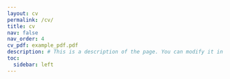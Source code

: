 ```yaml
---
layout: cv
permalink: /cv/
title: cv
nav: false
nav_order: 4
cv_pdf: example_pdf.pdf
description: # This is a description of the page. You can modify it in '_pages/cv.md'. You can also change or remove the top pdf download button.
toc:
  sidebar: left
---
```

